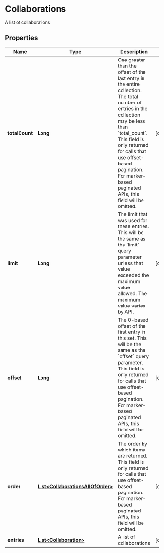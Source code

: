 

# Collaborations

A list of collaborations

## Properties

| Name | Type | Description | Notes |
|------------ | ------------- | ------------- | -------------|
|**totalCount** | **Long** | One greater than the offset of the last entry in the entire collection. The total number of entries in the collection may be less than &#x60;total_count&#x60;.  This field is only returned for calls that use offset-based pagination. For marker-based paginated APIs, this field will be omitted. |  [optional] |
|**limit** | **Long** | The limit that was used for these entries. This will be the same as the &#x60;limit&#x60; query parameter unless that value exceeded the maximum value allowed. The maximum value varies by API. |  [optional] |
|**offset** | **Long** | The 0-based offset of the first entry in this set. This will be the same as the &#x60;offset&#x60; query parameter.  This field is only returned for calls that use offset-based pagination. For marker-based paginated APIs, this field will be omitted. |  [optional] |
|**order** | [**List&lt;CollaborationsAllOfOrder&gt;**](CollaborationsAllOfOrder.md) | The order by which items are returned.  This field is only returned for calls that use offset-based pagination. For marker-based paginated APIs, this field will be omitted. |  [optional] |
|**entries** | [**List&lt;Collaboration&gt;**](Collaboration.md) | A list of collaborations |  [optional] |



